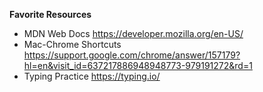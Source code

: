 **Favorite Resources**

- MDN Web Docs https://developer.mozilla.org/en-US/
- Mac-Chrome Shortcuts https://support.google.com/chrome/answer/157179?hl=en&visit_id=637217886948948773-979191272&rd=1
- Typing Practice https://typing.io/
